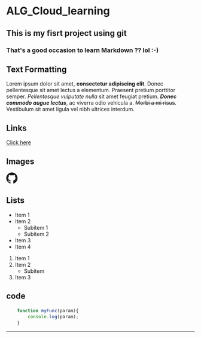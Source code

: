 # ALG_Cloud_learning
## This is my fisrt project using git
### That's a good occasion to learn Markdown ?? lol :-)
## Text Formatting
Lorem ipsum dolor sit amet, **consectetur adipiscing elit**. Donec pellentesque sit amet lectus a elementum. Praesent pretium porttitor semper. *Pellentesque vulputate nulla* sit amet feugiat pretium. **_Donec commodo augue lectus_**, ac viverra odio vehicula a. <del>Morbi a mi risus</del>. Vestibulum sit amet ligula vel nibh ultrices interdum.

## Links
[Click here](http://google.com)

## Images
![My Image](assets/img/logo-git.png)

## Lists
* Item 1
* Item 2
	* Subitem 1
	* Subitem 2
* Item 3
* Item 4

1. Item 1
2. Item 2
	* Subitem
3. Item 3

## code
```javascript
	function myFunc(param){
    	console.log(param);
    }
```


___